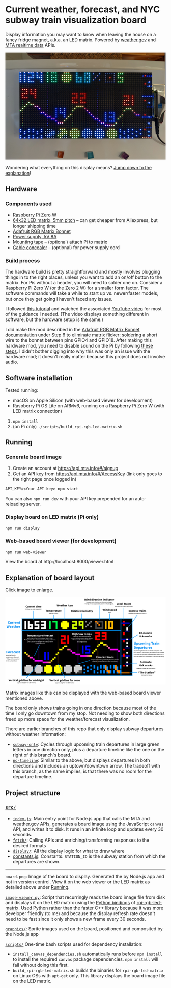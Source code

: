 # Current weather, forecast, and NYC subway train visualization board

Display information you may want to know when leaving the house on a fancy fridge magnet, a.k.a. an LED matrix. Powered by [weather.gov](https://www.weather.gov/documentation/services-web-api) and [MTA realtime data](https://api.mta.info/#/landing) APIs.

![LED matrix board mounted on a refrigerator door](graphics/readme/board_photo.jpg)

Wondering what everything on this display means? [Jump down to the explanation](#explanation-of-board-layout)!

## Hardware

### Components used

- [Raspberry Pi Zero W](https://www.raspberrypi.com/products/raspberry-pi-zero-w/)
- [64x32 LED matrix, 5mm pitch](https://smile.amazon.com/gp/product/B07SDMWX9R/) – can get cheaper from Aliexpress, but longer shipping time
- [Adafruit RGB Matrix Bonnet](https://www.adafruit.com/product/3211)
- [Power supply, 5V 8A](https://smile.amazon.com/dp/B078RZBL8X/)
- [Mounting tape](https://smile.amazon.com/gp/product/B00347A8GC/) – (optional) attach Pi to matrix
- [Cable concealer](https://smile.amazon.com/gp/product/B07D8WVJWF/) – (optional) for power supply cord

### Build process

The hardware build is pretty straightforward and mostly involves plugging things in to the right places, unless you want to add an on/off button to the matrix. For Pis without a header, you will need to solder one on. Consider a Raspberry Pi Zero W (or the Zero 2 W) for a smaller form factor. The software commands will take a while to start up vs. newer/faster models, but once they get going I haven't faced any issues.

I followed [this tutorial](https://howchoo.com/pi/raspberry-pi-led-matrix-panel) and watched the associated [YouTube video](https://www.youtube.com/watch?v=EPZawKPC73k) for most of the guidance I needed. (The video displays something different in software, but the hardware setup is the same.)

I did make the mod described in the [Adafruit RGB Matrix Bonnet documentation](http://https://cdn-learn.adafruit.com/downloads/pdf/adafruit-rgb-matrix-bonnet-for-raspberry-pi.pdf) under Step 6 to eliminate matrix flicker: soldering a short wire to the bonnet between pins GPIO4 and GPIO18. After making this hardware mod, you need to disable sound on the Pi by following [these steps](https://github.com/hzeller/rpi-rgb-led-matrix#bad-interaction-with-sound). I didn't bother digging into why this was only an issue with the hardware mod; it doesn't really matter because this project does not involve audio.

## Software installation

Tested running:

- macOS on Apple Silicon (with web-based viewer for development)
- Raspberry Pi OS Lite on ARMv6, running on a Raspberry Pi Zero W (with LED matrix connection)

1. `npm install`
2. (on Pi only) `./scripts/build_rpi-rgb-led-matrix.sh`

## Running

### Generate board image

1. Create an account at https://api.mta.info/#/signup
2. Get an API key from https://api.mta.info/#/AccessKey (link only goes to the right page once logged in)

```shell
API_KEY=<Your API key> npm start
```

You can also `npm run dev` with your API key prepended for an auto-reloading server.

### Display board on LED matrix (Pi only)

```shell
npm run display
```

### Web-based board viewer (for development)

```shell
npm run web-viewer
```

View the board at http://localhost:8000/viewer.html

## Explanation of board layout

Click image to enlarge.

[![Explanation of LED matrix board layout](graphics/readme/board_explanation.png)](https://github.com/liddiard/nyc-subway-board/blob/main/graphics/readme/board_explanation.png?raw=true)

Matrix images like this can be displayed with the web-based board viewer mentioned above.
 
The board only shows trains going in one direction because most of the time I only go downtown from my stop. Not needing to show both directions freed up more space for the weather/forecast visualization.

There are earlier branches of this repo that only display subway departures without weather information:

- [`subway-only`](https://github.com/liddiard/nyc-subway-board/tree/subway-only): Cycles through upcoming train departures in large green letters in one direction only, plus a departure timeline like the one on the right of this branch's board.
- [`no-timeline`](https://github.com/liddiard/nyc-subway-board/tree/no-timeline): Similar to the above, but displays departures in both directions and includes an uptown/downtown arrow. The tradeoff with this branch, as the name implies, is that there was no room for the departure timeline.

## Project structure

### [`src/`](src/)

- [`index.js`](index.js): Main entry point for Node.js app that calls the MTA and weather.gov APIs, generates a board image using the JavaScript `canvas` API, and writes it to disk. It runs in an infinite loop and updates every 30 seconds.
- [`fetch/`](src/fetch/): Calling APIs and enriching/transforming responses to the desired formats
- [`display/`](src/display/): All the display logic for what to draw where
- [constants.js](src/constants.js): Constants. `STATION_ID` is the subway station from which the departures are shown.

---

`board.png`: Image of the board to display. Generated the by Node.js app and not in version control. View it on the web viewer or the LED matrix as detailed above under [Running](#Running).

[`image-viewer.py`](image-viewer.py): Script that recurringly reads the board image file from disk and displays it on the LED matrix using the [Python bindings](https://github.com/hzeller/rpi-rgb-led-matrix/tree/master/bindings/python) of [rpi-rgb-led-matrix](https://github.com/hzeller/rpi-rgb-led-matrix). Used Python rather than the faster C++ library because it was more developer friendly (to me) and because the display refresh rate doesn't need to be fast since it only shows a new frame every 30 seconds.

[`graphics/`](graphics/): Sprite images used on the board, positioned and composited by the Node.js app

[`scripts/`](scripts/) One-time bash scripts used for dependency installation:

- `install_canvas_dependencies.sh` automatically runs before `npm install` to install the required `canvas` package dependencies. `npm install` will fail without doing this first. 
- `build_rpi-rgb-led-matrix.sh` builds the binaries for `rpi-rgb-led-matrix` on Linux OSs with `apt-get` only. This library displays the board image file on the LED matrix.


